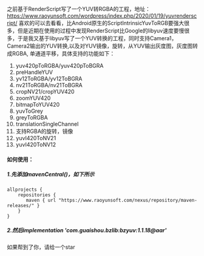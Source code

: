 之前基于RenderScript写了一个YUV转RGBA的工程，地址：https://www.raoyunsoft.com/wordpress/index.php/2020/01/19/yuvrenderscript/ 喜欢的可以去看看，比Android原生的ScriptIntrinsicYuvToRGB要强大很多，但是近期在使用的过程中发现RenderScript比Google的libyuv速度要慢很多，于是我又基于libyuv写了一个YUV转换的工程，同时支持Camera1，Camera2输出的YUV转换,以及对YUV镜像，旋转，从YUV输出灰度图，灰度图转成RGBA, 单通道平移，具体支持的功能如下：

1. yuv420pToRGBA/yuv420pToBGRA
2. preHandleYUV
3. yv12ToRGBA/yv12ToBGRA
4. nv21ToRGBA/nv21ToBGRA
5. cropNV21/cropYUV420
6. zoomYUV420
7. bitmapToYUV420
8. yuvToGrey
9. greyToRGBA
10. translationSingleChannel
11. 支持RGBA的旋转，镜像
12. yuvI420ToNV21
13. yuvI420ToNV12



#### 如何使用：

##### 1.先添加mavenCentral()，如下所示

```
allprojects {
    repositories {
       maven { url "https://www.raoyunsoft.com/nexus/repository/maven-releases/" }
    }
}
```

##### 2.然后implementation 'com.guaishou.bzlib:bzyuv:1.1.18@aar'



如果帮到了你，请给一个star